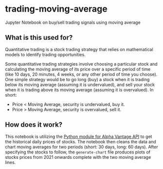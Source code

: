 # trading-moving-average

Jupyter Notebook on buy/sell trading signals using moving average

## What is this used for?

Quantitative trading is a stock trading strategy that relies on mathematical models to identify trading opportunities.

Some quantitative trading strategies involve choosing a particular stock and calculating the moving average of its price over a specific period of time (like 10 days, 20 minutes, 4 weeks, or any other period of time you choose). One simple strategy would be to go long (buy) a stock when it is trading below its moving average (assuming it is undervalued), and sell your stock when it is trading above its moving average (assuming it is overvalued). In short:

- Price < Moving Average, security is undervalued, buy it.
- Price > Moving Average, security is overvalued, sell it.

## How does it work?

This notebook is utilizing the [Python module for Alpha Vantage API](https://github.com/RomelTorres/alpha_vantage) to get the historical daily prices of stocks. The notebook then cleans the data and chart moving averages for two periods (short: 30 days, long: 60 days). After specifying the stocks to follow, the `generate-chart` file produces plots of stocks prices from 2021 onwards complete with the two moving average lines.

